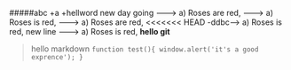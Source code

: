 #####abc
+a
+hellword new day going
---> a) Roses are red,
---> a) Roses is red,
---> a) Roses are red,
<<<<<<< HEAD
-ddbc--> a) Roses is red,
new line 
---> a) Roses is red,
**hello git**
>hello markdown
`function test(){
  window.alert('it's a good exprence');
}`
